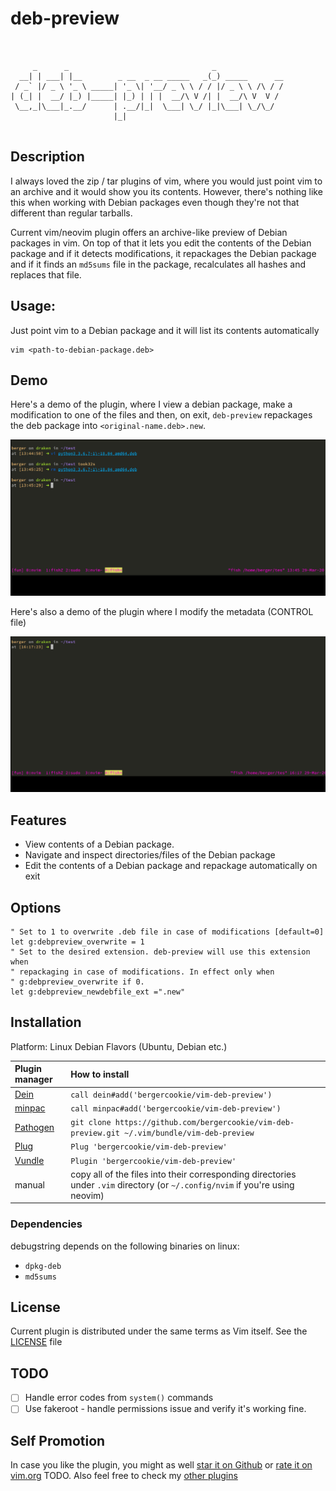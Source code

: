 # deb-preview

```


     _      _                                _
  __| | ___| |__        _ __  _ __ _____   _(_) _____      __
 / _` |/ _ \ '_ \ _____| '_ \| '__/ _ \ \ / / |/ _ \ \ /\ / /
| (_| |  __/ |_) |_____| |_) | | |  __/\ V /| |  __/\ V  V /
 \__,_|\___|_.__/      | .__/|_|  \___| \_/ |_|\___| \_/\_/
                       |_|


```

## Description

I always loved the zip / tar plugins of vim, where you would just point vim to
an archive and it would show you its contents. However, there's nothing like
this when working with Debian packages even though they're not that different
than regular tarballs.

Current vim/neovim plugin offers an archive-like preview of Debian packages in
vim. On top of that it lets you edit the contents of the Debian package and if
it detects modifications, it repackages the Debian package and if it finds an
`md5sums` file in the package, recalculates all hashes and replaces that file.

## Usage:

Just point vim to a Debian package and it will list its contents automatically
```
vim <path-to-debian-package.deb>

```
## Demo

Here's a demo of the plugin, where I view a debian package, make a modification
to one of the files and then, on exit, `deb-preview` repackages the deb package
into `<original-name.deb>.new`.

![](/misc/demo.gif)

Here's also a demo of the plugin where I modify the metadata (CONTROL file)

![](/misc/demo2.gif)

## Features

* View contents of a Debian package.
* Navigate and inspect directories/files of the Debian package
* Edit the contents of a Debian package and repackage automatically on exit

## Options

```vim
" Set to 1 to overwrite .deb file in case of modifications [default=0]
let g:debpreview_overwrite = 1
" Set to the desired extension. deb-preview will use this extension when
" repackaging in case of modifications. In effect only when
" g:debpreview_overwrite if 0.
let g:debpreview_newdebfile_ext =".new"
```


## Installation

Platform: Linux Debian Flavors (Ubuntu, Debian etc.)

| Plugin manager | How to install |
| :------------- | :------------- |
| [Dein][1] | `call dein#add('bergercookie/vim-deb-preview')` |
| [minpac][2] | `call minpac#add('bergercookie/vim-deb-preview')` |
| [Pathogen][3] | `git clone https://github.com/bergercookie/vim-deb-preview.git ~/.vim/bundle/vim-deb-preview` |
| [Plug][4] | `Plug 'bergercookie/vim-deb-preview'` |
| [Vundle][5] | `Plugin 'bergercookie/vim-deb-preview'` |
| manual | copy all of the files into their corresponding directories under `.vim` directory (or `~/.config/nvim` if you're using neovim)|

[1]: https://github.com/Shougo/dein.vim
[2]: https://github.com/k-takata/minpac
[3]: https://github.com/tpope/vim-pathogen
[4]: https://github.com/junegunn/vim-plug
[5]: https://github.com/VundleVim/Vundle.vim

### Dependencies

debugstring depends on the following binaries on linux:

* `dpkg-deb`
* `md5sums`

## License

Current plugin is distributed under the same terms as Vim itself. See the
[LICENSE](https://github.com/bergercookie/vim-dpkg-preview/blob/master/LICENSE)
file

## TODO

- [ ] Handle error codes from `system()` commands
- [ ] Use fakeroot - handle permissions issue and verify it's working fine.

## Self Promotion

In case you like the plugin, you might as well [star it on
Github](https://github.com/bergercookie/vim-dpkg-preview) or [rate it on
vim.org](TODO) TODO. Also feel free to check my [other
plugins](https://github.com/bergercookie?tab=repositories)
